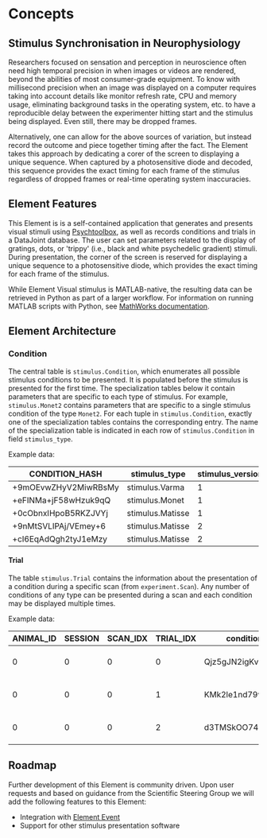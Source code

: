 # Concepts

## Stimulus Synchronisation in Neurophysiology

Researchers focused on sensation and perception in neuroscience often need high temporal
precision in when images or videos are rendered, beyond the abilities of most
consumer-grade equipment. To know with millisecond precision when an image was displayed
on a computer requires taking into account details like monitor refresh rate, CPU and
memory usage, eliminating background tasks in the operating system, etc. to have a
reproducible delay between the experimenter hitting start and the stimulus being
displayed. Even still, there may be dropped frames.

Alternatively, one can allow for the above sources of variation, but instead record the
outcome and piece together timing after the fact. The Element takes this approach by
dedicating a corer of the screen to displaying a unique sequence. When captured by a
photosensitive diode and decoded, this sequence provides the exact timing for each frame
of the stimulus regardless of dropped frames or real-time operating system inaccuracies. 

<!-- 
## Key Partnerships
-->

## Element Features

This Element is is a self-contained application that generates and presents visual
stimuli using [Psychtoolbox](http://psychtoolbox.org), as well as records conditions and
trials in a DataJoint database. The user can set parameters related to the display of
gratings, dots, or 'trippy' (i.e., black and white psychedelic gradient) stimuli. During
presentation, the corner of the screen is reserved for displaying a unique sequence to a
photosensitive diode, which provides the exact timing for each frame of the stimulus.

While Element Visual stimulus is MATLAB-native, the resulting data can be retrieved in
Python as part of a larger workflow. For information on running MATLAB scripts with 
Python, see 
[MathWorks documentation](https://www.mathworks.com/help/matlab/matlab-engine-for-python.html).

## Element Architecture

### Condition

The central table is `stimulus.Condition`, which enumerates all possible stimulus
conditions to be presented. It is populated before the stimulus is presented for the
first time. The specialization tables below it contain parameters that are specific to
each type of stimulus. For example, `stimulus.Monet2` contains parameters that are
specific to a single stimulus condition of the type `Monet2`. For each tuple in
`stimulus.Condition`, exactly one of the specialization tables contains the
corresponding entry. The name of the specialization table is indicated in each row of
`stimulus.Condition` in field `stimulus_type`. 

Example data:

|CONDITION_HASH      |stimulus_type   |stimulus_version|
| -----------------  | -------------- | -------------- |
|+9mOEvwZHyV2MiwRBsMy|stimulus.Varma  |1               |
|+eFINMa+jF58wHzuk9qQ|stimulus.Monet  |1               |
|+0cObnxIHpoB5RKZJVYj|stimulus.Matisse|1               |
|+9nMtSVLIPAj/VEmey+6|stimulus.Matisse|2               |
|+cI6EqAdQgh2tyJ1eMzy|stimulus.Matisse|2               |

#### Trial

The table `stimulus.Trial` contains the information about the presentation of a
condition during a specific scan (from `experiment.Scan`).  Any number of conditions of
any type can be presented during a scan and each condition may be displayed multiple
times.

Example data:

|ANIMAL_ID|SESSION|SCAN_IDX|TRIAL_IDX|condition_hash  |last_flip|trial_ts   |flip_times|
| ---     | ---   | ---| ---     | ---                | ---     | ---       | ---      |
|0        |0      |0       |0    |Qjz5gJN2igKvsonApHO1|21322|2022-04-21 16:23:40|=BLOB=|
|0        |0      |0       |1    |KMk2le1nd79vP4uhW+lG|21324|2022-04-21 16:23:42|=BLOB=|
|0        |0      |0       |2    |d3TMSkOO74Y2QzRngY9r|21325|2022-04-21 16:23:43|=BLOB=|

## Roadmap

Further development of this Element is community driven.  Upon user requests and based on guidance from the Scientific Steering Group we will add the following features to this Element:

- Integration with [Element Event](https://datajoint.com/docs/elements/element-event)
- Support for other stimulus presentation software
